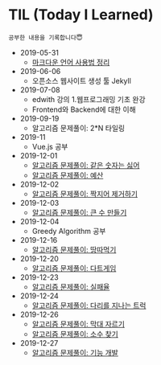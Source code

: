 # TIL (Today I Learned)

    공부한 내용을 기록합니다😇

* 2019-05-31
    - [마크다운 언어 사용법 정리](https://github.com/HyeminNoh/TIL/blob/master/20190531/markdown_language.md)
* 2019-06-06
    - 오픈소스 웹사이트 생성 툴 Jekyll
* 2019-07-08
    - edwith 강의 1.웹프로그래밍 기초 완강
    - Frontend와 Backend에 대한 이해
* 2019-09-19
    - 알고리즘 문제풀이: 2*N 타일링
* 2019-11
    - Vue.js 공부
* 2019-12-01
    - [알고리즘 문제풀이: 같은 숫자는 싫어](https://hyem-study.tistory.com/22)  
    - [알고리즘 문제풀이: 예산](https://hyem-study.tistory.com/24)  
* 2019-12-02  
    - [알고리즘 문제풀이: 짝지어 제거하기](https://hyem-study.tistory.com/26)  
* 2019-12-03  
    - [알고리즘 문제풀이: 큰 수 만들기](https://hyem-study.tistory.com/27)  
* 2019-12-04  
    - Greedy Algorithm 공부  
* 2019-12-16  
    - [알고리즘 문제풀이: 땅따먹기](https://hyem-study.tistory.com/30)  
* 2019-12-20  
    - [알고리즘 문제풀이: 다트게임](https://hyem-study.tistory.com/31) 
* 2019-12-23  
    - [알고리즘 문제풀이: 실패율](https://hyem-study.tistory.com/32)  
* 2019-12-24  
    - [알고리즘 문제풀이: 다리를 지나는 트럭](https://hyem-study.tistory.com/33)  
* 2019-12-26  
    - [알고리즘 문제풀이: 막대 자르기](https://hyem-study.tistory.com/34)  
    - [알고리즘 문제풀이: 소수 찾기](https://hyem-study.tistory.com/35)  
* 2019-12-27  
    - [알고리즘 문제풀이: 기능 개발](https://hyem-study.tistory.com/38)  